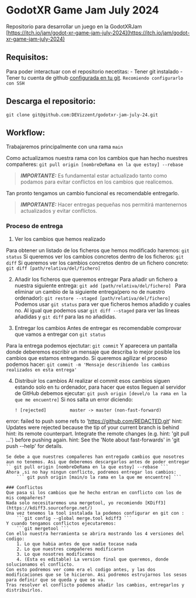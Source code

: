 # GodotXR Game Jam July 2024
Repositorio para desarrollar un juego en la GodotXRJam
[https://itch.io/jam/godot-xr-game-jam-july-2024](https://itch.io/jam/godot-xr-game-jam-july-2024)
## Requisitos:
Para poder interactuar con el repositorio necetitas:
	- Tener git instalado
	- Tener tu cuenta de github [configurada en tu git](https://docs.github.com/en/get-started/quickstart/set-up-git#setting-up-git). `Recomiendo configurarlo con SSH`

## Descarga el repositorio:
``` git clone git@github.com:DEVizzent/godotxr-jam-july-24.git ```

## Workflow:
	
Trabajaremos principalmente con una rama `main`

Como actualizamos nuestra rama con los cambios que han hecho nuestres compañeres:
	``` git pull origin [nombreDeRama en la que estoy] --rebase ```
> **_IMPORTANTE:_**  Es fundamental estar actualizado tanto como podamos para evitar conflictos en los cambios que realicemos.

Tan pronto tengamos un cambio funcional es recomendable entregarlo. 
> **_IMPORTANTE:_**  Hacer entregas pequeñas nos permitirá mantenernos actualizados y evitar conflictos.

### Proceso de entrega

1. Ver los cambios que hemos realizado

Para obtener un listado de los ficheros que hemos modificado haremos:
	``` git status ```
Si queremos ver los cambios concretos dentro de los ficheros:
	``` git diff ```
Si queremos ver los cambios concretos dentro de un fichero concreto:
	``` git diff [path/relativa/del/fichero] ```

2. Añadir los ficheros que queremos entregar
Para añadir un fichero a nuestra siguiente entrega:
	```git add [path/relativa/del/fichero] ```
Para eliminar un cambio de la siguiente entrega(pero no de nuestro ordenador):
	```git restore --staged [path/relativa/del/fichero] ```
Podemos usar `git status` para ver que ficheros hemos añadido y cuales no. Al igual que podemos usar `git diff --staged` para ver las lineas añadidas y `git diff` para las no añadidas.

3. Entregar los cambios
Antes de entregar es recomendable comprovar que vamos a entregar con `git status`

Para la entrega podemos ejectutar:
	``` git commit ```
Y aparecera un pantalla donde deberemos escribir un mensaje que describa lo mejor posible los cambios que estamos entregando. Si queremos agilizar el proceso podemos hacer:
	``` git commit -m 'Mensaje describiendo los cambios realizados en esta entrega' ```
	
4. Distribuir los cambios
Al realizar el commit esos cambios siguen estando solo en tu ordenador, para hacer que estos lleguen al servidor de GitHub debemos ejecutar:
	``` git push origin [devel/o la rama en la que me encuentre] ```
Si nos salta un error diciendo:
	```
	! [rejected]         master -> master (non-fast-forward)
error: failed to push some refs to 'https://github.com/REDACTED.git'
hint: Updates were rejected because the tip of your current branch is behind
hint: its remote counterpart. Integrate the remote changes (e.g.
hint: 'git pull ...') before pushing again.
hint: See the 'Note about fast-forwards' in 'git push --help' for details.
```
Se debe a que nuestres compañeres han entregado cambios que nosotres aun no tenemos. Asi que deberemos descargarlos antes de poder entregar
`` git pull origin [nombreDeRama en la que estoy] --rebase ```
Ahora ,si no hay ningun conflicto, podremos entregar los cambios:
	``` git push origin [main/o la rama en la que me encuentre] ```
	
### Conflictos
Que pasa si los cambios que he hecho entran en conflicto con los de mis compañeres?
Nada solo necesitaremos una mergetool, yo recomiendo [KDiff3](https://kdiff3.sourceforge.net/)
Una vez tenemos la tool instalada la podemos configurar en git con :
	```git config --global merge.tool kdiff3 ```
Y cuando tengamos conflictos ejecutaremos:
	```git mergetool ``` 
Con ello nuestra herramienta se abrira mostrando los 4 versiones del codigo:
	1. Lo que habia antes de que nadie tocase nada
	2. Lo que nuestres compañeres modificaron
	3. Lo que nosotres modificamos
	4. (Esta es editable) La version final que queremos, donde solucionamos el conflicto.
Con esto podremos ver como era el codigo antes, y las dos modificaciones que se le hicieron. Asi podremos estrujarnos los sesos para definir que se queda y que se va.
Tras resolver el conflicto podemos añadir los cambios, entregarlos y distribuirlos.
